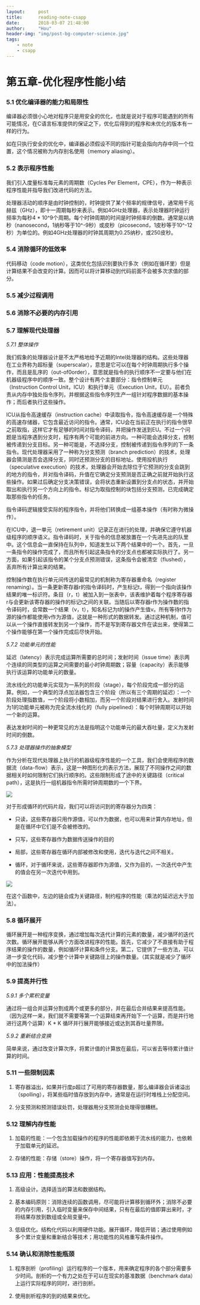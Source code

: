 ```yaml
---
layout:     post
title:      reading-note-csapp
date:       2018-03-07 21:48:00
author:     "Hou"
header-img: "img/post-bg-computer-science.jpg"
tags:
    - note
    - csapp
---
```

第五章-优化程序性能小结
============


### 5.1 优化编译器的能力和局限性

编译器必须很小心地对程序只是用安全的优化，也就是说对于程序可能遇到的所有可能情况，在C语言标准提供的保证之下，优化后得到的程序和未优化的版本有一样的行为。

如在只执行安全的优化中，编译器必须假设不同的指针可能会指向内存中同一个位置，这个情况被称为内存别名使用（memory aliasing）。


### 5.2 表示程序性能

我们引入度量标准每元素的周期数（Cycles Per Element，CPE），作为一种表示程序性能并指导我们改进代码的方法。

处理器活动的顺序是由时钟控制的，时钟提供了某个频率的规律信号，通常用千兆赫兹（GHz），即十一周期每秒来表示。例如4GHz处理器，表示处理器时钟运行频率为每秒4 * 10^9个周期。每个时钟周期的时间是时钟频率的倒数。通常是以纳秒（nanosecond，1纳秒等于10^-9秒）或皮秒（picosecond，1皮秒等于10^-12秒）为单位的。例如4GHz处理器的时钟其周期为0.25纳秒，或250皮秒。


### 5.4 消除循环的低效率

代码移动（code motion），这类优化包括识别要执行多次（例如在循环里）但是计算结果不会改变的计算。因而可以将计算移动到代码前面不会被多次求值的部分。


### 5.5 减少过程调用


### 5.6 消除不必要的内存引用


### 5.7 理解现代处理器

*5.7.1 整体操作*

我们假象的处理器设计是不太严格地给予近期的Intel处理器的结构。这些处理器在工业界称为超标量（superscalar），意思是它可以在每个时钟周期执行多个操作，而且是乱序的（out-of0order），意思就是指令的执行顺序不一定要与他们在机器级程序中的顺序一致。整个设计有两个主要部分：指令控制单元（Instruction Control Unit，ICU）和执行单元（Execution Unit，EU）。前者负责从内存中独处指令序列，并根据这些指令序列生产一组针对程序数据的基本操作；而后者执行这些操作。

ICU从指令高速缓存（instruction cache）中读取指令，指令高速缓存是一个特殊的高速存储器，它包含最近访问的指令。通常，ICU会在当前正在执行的指令很早之前取指，这样它才有足够的时间对指令译码，并把操作发送到EU。不过一个问题是当程序遇到分支时，程序有两个可能的前进方向。一种可能会选择分支，控制被传递到分支目标。另一种可能是，不选择分支，控制被传递到指令序列的下一条指令。现代处理器采用了一种称为分支预测（branch prediction）的技术，处理器会猜测是否会选择分支，同时还预测分支的目标地址。使用投机执行（speculative execution）的技术，处理器会开始去除位于它预测的分支会跳到的地方的指令，并对指令译码，升值在它确定分支预测是否正确之前就开始执行这些操作。如果过后确定分支决策错误，会将状态重新设置到分支点的状态，并开始取出和执行另一个方向上的指令。标记为取指控制的块包括分支预测，已完成确定取那些指令的任务。

指令译码逻辑接受实际的程序指令，并将他们转换成一组基本操作（有时称为微操作）。

在ICU中，退一单元（retirement unit）记录正在进行的处理，并确保它遵守机器级程序的顺序语义。指令译码时，关于指令的信息被放置在一个先进先出的队里中。这个信息会一直保持在队列中，知道发生以下两个结果中的一个。首先，一旦一条指令的操作完成了，而且所有引起这条指令的分支点也都被实际执行了。另一方面，如果引起该指令的某个分支点预测错误，这条指令会被清空（flushed），丢弃所有计算出来的结果。

控制操作数在执行单元间传送的最常见的机制称为寄存器重命名（register renaming）。当一条更新寄存器r的指令译码时，产生标记t，得到一个指向该操作结果的唯一标识符。条目（r，t）被加入到一张表中，该表维护着每个程序寄存器r与会更新该寄存器的操作的标记t之间的关联。当随后以寄存器r作为操作数的指令译码时，会常数一个结果（v，t），知名标记为t的操作产生值v。所有等待t作为源的操作都能使用v作为源值，这就是一种形式的数据转发。通过这种机制，值可以从一个操作直接转发到另一个操作，而不是写到寄存器文件在读出来，使得第二个操作能够在第一个操作完成后尽快开始。

*5.7.2 功能单元的性能*

延迟（latency）表示完成运算所需要的总时间；发射时间（issue time）表示两个连续的同类型的运算之间需要的最小时钟周期数；容量（capacity）表示能够执行该运算的功能单元的数量。

流水线化的功能单元实现为一系列的阶段（stage），每个阶段完成一部分的运算。例如，一个典型的浮点加法器包含三个阶段（所以有三个周期的延迟）：一个阶段处理指数值，一个阶段将小数相加，而另一个阶段对结果进行舍入。发射时间为1的功能单元被称为完全流水线化的（fully pipelined）：每个时钟周期可以开始一个新的运算。

表达发射时间的一种更常见的方法是指明这个功能单元的最大吞吐量，定义为发射时间的倒数。

*5.7.3 处理器操作的抽象模型*

作为分析在现代处理器上执行的机器级程序性能的一个工具，我们会使用程序的数据流（data-flow）表示，这是一种图形化的表示方法，展现了不同操作之间的数据相关时如何限制它们执行顺序的。这些限制形成了途中的关键路径（critical path），这是执行一组机器指令所需时钟周期数的一个下界。

![](/img/post/post-2018-02-28-12.jpg)

对于形成循环的代码片段，我们可以将访问到的寄存器分为四类：
- 只读，这些寄存器只用作源值，可以作为数据，也可以用来计算内存地址，但是在循环中它们是不会被修改的。

- 只写，这些寄存器作为数据传送操作的目的

- 局部，这些寄存器在循环内部被修改和使用，迭代与迭代之间不相关。

- 循环，对于循环来说，这些寄存器即作为源值，又作为目的，一次迭代中产生的值会在另一次迭代中用到。

![](/img/post/post-2018-02-28-13.jpg)

在这个函数中，左边的链会成为关键路径，制约程序的性能（乘法的延迟远大于加法）。


### 5.8 循环展开

循环展开是一种程序变换，通过增加每次迭代计算的元素的数量，减少循环的迭代次数。循环展开能够从两个方面改进程序的性能。首先，它减少了不直接有助于程序结果的操作的数量，例如循环计算和条件分支。第二，它提供了一些方法，可以进一步变化代码，减少整个计算中关键路径上的操作数量。（其实就是减少了循环中的加法操作）


### 5.9 提高并行性

*5.9.1 多个累积变量*

通过将一组合并运算分割成两个或更多的部分，并在最后合并结果来提高性能。（因为这样一来，我们就不需要等第一个运算结束再开始下一个运算，而是并行地进行这两个运算）K * K 循环并行展开能够接近或达到其吞吐量界限。

*5.9.2 重新结合变换*

简单来说，通过改变计算次序，将累计值的计算放在最后，可以省去等待累计值计算的时间。


### 5.11 一些限制因素

1. 寄存器溢出，如果并行度p超过了可用的寄存器数量，那么编译器会诉诸溢出（spolling），将某些临时值存放到内存中，通常是在运行时堆栈上分配空间。

2. 分支预测和预测错误处罚，处理器用分支预测会处理得很糟糕。


### 5.12 理解内存性能

1. 加载的性能：一个包含加载操作的程序的性能即依赖于流水线的能力，也依赖于加载单元的延迟。

2. 存储的性能：存储（store）操作，将一个寄存器值写到内存。


### 5.13 应用：性能提高技术

1. 高级设计。选择适当的算法和数据结构。

2. 基本编码原则：消除连续的函数调用，尽可能将计算移到循环外；消除不必要的内存引用，引入临时变量来保存中间结果，只有在最后的值即算出来时，才将结果存放到数组或全局变量中。

3. 低级优化。结构化代码以利用硬件功能。展开循环，降低开销；通过使用例如多个累计变量和重新结合等技术；用功能性的风格重写条件操作。


### 5.14 确认和消除性能瓶颈

1. 程序剖析（profiling）运行程序的一个版本，用来确定程序的各个部分需要多少时间。剖析的一个有力之处在于可以在现实的基准数据（benchmark data）上运行实际程序的同时，进行剖析。

2. 使用剖析程序的到的结果来优化。



